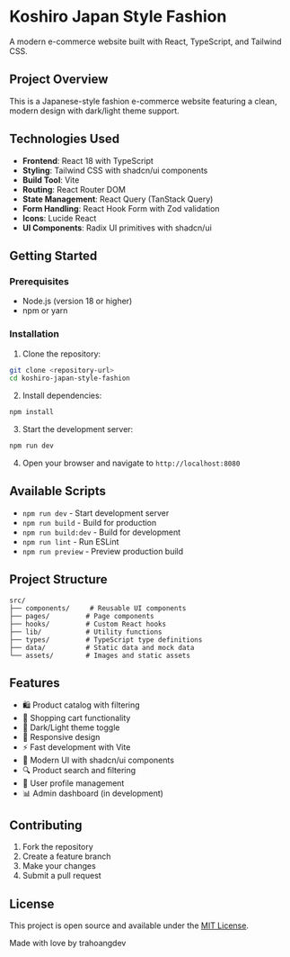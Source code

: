 # Koshiro Japan Style Fashion

A modern e-commerce website built with React, TypeScript, and Tailwind CSS.

## Project Overview

This is a Japanese-style fashion e-commerce website featuring a clean, modern design with dark/light theme support.

## Technologies Used

- **Frontend**: React 18 with TypeScript
- **Styling**: Tailwind CSS with shadcn/ui components
- **Build Tool**: Vite
- **Routing**: React Router DOM
- **State Management**: React Query (TanStack Query)
- **Form Handling**: React Hook Form with Zod validation
- **Icons**: Lucide React
- **UI Components**: Radix UI primitives with shadcn/ui

## Getting Started

### Prerequisites

- Node.js (version 18 or higher)
- npm or yarn

### Installation

1. Clone the repository:
```bash
git clone <repository-url>
cd koshiro-japan-style-fashion
```

2. Install dependencies:
```bash
npm install
```

3. Start the development server:
```bash
npm run dev
```

4. Open your browser and navigate to `http://localhost:8080`

## Available Scripts

- `npm run dev` - Start development server
- `npm run build` - Build for production
- `npm run build:dev` - Build for development
- `npm run lint` - Run ESLint
- `npm run preview` - Preview production build

## Project Structure

```
src/
├── components/     # Reusable UI components
├── pages/         # Page components
├── hooks/         # Custom React hooks
├── lib/           # Utility functions
├── types/         # TypeScript type definitions
├── data/          # Static data and mock data
└── assets/        # Images and static assets
```

## Features

- 🛍️ Product catalog with filtering
- 🛒 Shopping cart functionality
- 🌙 Dark/Light theme toggle
- 📱 Responsive design
- ⚡ Fast development with Vite
- 🎨 Modern UI with shadcn/ui components
- 🔍 Product search and filtering
- 👤 User profile management
- 📊 Admin dashboard (in development)

## Contributing

1. Fork the repository
2. Create a feature branch
3. Make your changes
4. Submit a pull request

## License

This project is open source and available under the [MIT License](LICENSE).


Made with love by trahoangdev
